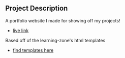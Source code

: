 ## Project Description
A portfolio website I made for showing off my projects!
* [live link](https://landodoughty.github.io/)

Based off of the learning-zone's html templates
* [find templates here](https://github.com/learning-zone/website-templates/tree/master)
